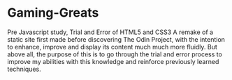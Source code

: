 # Gaming-Greats
Pre Javascript study, Trial and Error of HTML5 and CSS3 
A remake of a static site first made before discovering The Odin Project, with the intention to enhance, improve and display its content much much more fluidly.
But above all, the purpose of this is to go through the trial and error process to improve my abilities with this knowledge and reinforce previously learned techniques.
